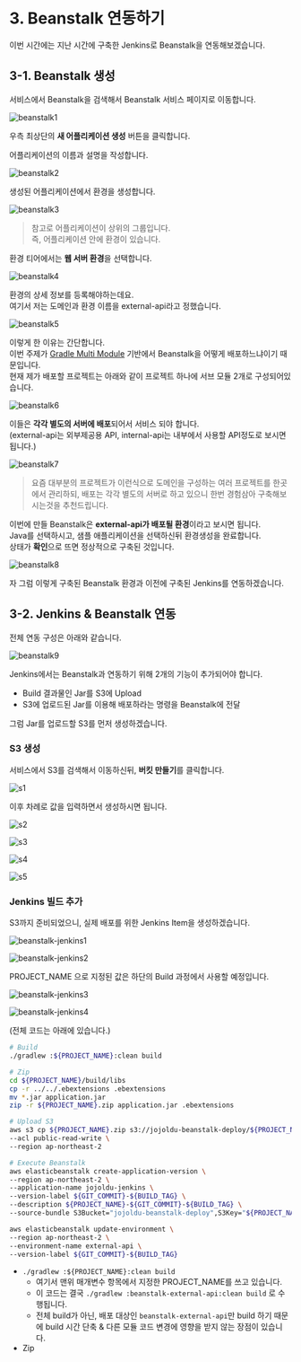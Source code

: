 # 3. Beanstalk 연동하기

이번 시간에는 지난 시간에 구축한 Jenkins로 Beanstalk을 연동해보겠습니다.  

## 3-1. Beanstalk 생성

서비스에서 Beanstalk을 검색해서 Beanstalk 서비스 페이지로 이동합니다.

![beanstalk1](./images/beanstalk1.png)

우측 최상단의 **새 어플리케이션 생성** 버튼을 클릭합니다.  
  
어플리케이션의 이름과 설명을 작성합니다.

![beanstalk2](./images/beanstalk2.png)

생성된 어플리케이션에서 환경을 생성합니다.

![beanstalk3](./images/beanstalk3.png)

> 참고로 어플리케이션이 상위의 그룹입니다.  
즉, 어플리케이션 안에 환경이 있습니다.

환경 티어에서는 **웹 서버 환경**을 선택합니다.  

![beanstalk4](./images/beanstalk4.png)

환경의 상세 정보를 등록해야하는데요.  
여기서 저는 도메인과 환경 이름을 external-api라고 정했습니다.  

![beanstalk5](./images/beanstalk5.png)

이렇게 한 이유는 간단합니다.  
이번 주제가 [Gradle Multi Module](http://jojoldu.tistory.com/123) 기반에서 Beanstalk을 어떻게 배포하느냐이기 때문입니다.  
현재 제가 배포할 프로젝트는 아래와 같이 프로젝트 하나에 서브 모듈 2개로 구성되어있습니다.  

![beanstalk6](./images/beanstalk6.png)

이들은 **각각 별도의 서버에 배포**되어서 서비스 되야 합니다.  
(external-api는 외부제공용 API, internal-api는 내부에서 사용할 API정도로 보시면 됩니다.)  
  
![beanstalk7](./images/beanstalk7.png)

> 요즘 대부분의 프로젝트가 이런식으로 도메인을 구성하는 여러 프로젝트를 한곳에서 관리하되, 배포는 각각 별도의 서버로 하고 있으니 한번 경험삼아 구축해보시는것을 추천드립니다.

이번에 만들 Beanstalk은 **external-api가 배포될 환경**이라고 보시면 됩니다.  
Java를 선택하시고, 샘플 애플리케이션을 선택하신뒤 환경생성을 완료합니다.  
상태가 **확인**으로 뜨면 정상적으로 구축된 것입니다.

![beanstalk8](./images/beanstalk8.png)

자 그럼 이렇게 구축된 Beanstalk 환경과 이전에 구축된 Jenkins를 연동하겠습니다.

## 3-2. Jenkins & Beanstalk 연동

전체 연동 구성은 아래와 같습니다.

![beanstalk9](./images/beanstalk9.png)

Jenkins에서는 Beanstalk과 연동하기 위해 2개의 기능이 추가되어야 합니다.

* Build 결과물인 Jar를 S3에 Upload
* S3에 업로드된 Jar를 이용해 배포하라는 명령을 Beanstalk에 전달

그럼 Jar를 업로드할 S3를 먼저 생성하겠습니다.

### S3 생성

서비스에서 S3를 검색해서 이동하신뒤, **버킷 만들기**를 클릭합니다.

![s1](./images/s1.png)

이후 차례로 값을 입력하면서 생성하시면 됩니다.

![s2](./images/s2.png)

![s3](./images/s3.png)

![s4](./images/s4.png)

![s5](./images/s5.png)

### Jenkins 빌드 추가

S3까지 준비되었으니, 실제 배포를 위한 Jenkins Item을 생성하겠습니다.

![beanstalk-jenkins1](./images/beanstalk-jenkins1.png)

![beanstalk-jenkins2](./images/beanstalk-jenkins2.png)

PROJECT_NAME 으로 지정된 값은 하단의 Build 과정에서 사용할 예정입니다.  

![beanstalk-jenkins3](./images/beanstalk-jenkins3.png)

![beanstalk-jenkins4](./images/beanstalk-jenkins4.png)

(전체 코드는 아래에 있습니다.)

```bash
# Build
./gradlew :${PROJECT_NAME}:clean build

# Zip
cd ${PROJECT_NAME}/build/libs
cp -r ../../.ebextensions .ebextensions
mv *.jar application.jar
zip -r ${PROJECT_NAME}.zip application.jar .ebextensions

# Upload S3
aws s3 cp ${PROJECT_NAME}.zip s3://jojoldu-beanstalk-deploy/${PROJECT_NAME}-${GIT_COMMIT}-${BUILD_TAG}.zip \
--acl public-read-write \
--region ap-northeast-2

# Execute Beanstalk
aws elasticbeanstalk create-application-version \
--region ap-northeast-2 \
--application-name jojoldu-jenkins \
--version-label ${GIT_COMMIT}-${BUILD_TAG} \
--description ${PROJECT_NAME}-${GIT_COMMIT}-${BUILD_TAG} \
--source-bundle S3Bucket="jojoldu-beanstalk-deploy",S3Key="${PROJECT_NAME}-${GIT_COMMIT}-${BUILD_TAG}.zip"

aws elasticbeanstalk update-environment \
--region ap-northeast-2 \
--environment-name external-api \
--version-label ${GIT_COMMIT}-${BUILD_TAG}
```

* ```./gradlew :${PROJECT_NAME}:clean build```
  * 여기서 맨위 매개변수 항목에서 지정한 PROJECT_NAME를 쓰고 있습니다.
  * 이 코드는 결국 ```./gradlew :beanstalk-external-api:clean build``` 로 수행됩니다.
  * 전체 build가 아닌, 배포 대상인 ```beanstalk-external-api```만 build 하기 때문에 build 시간 단축 & 다른 모듈 코드 변경에 영향을 받지 않는 장점이 있습니다.
* Zip